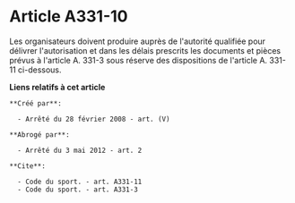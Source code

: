 # Article A331-10

Les organisateurs doivent produire auprès de l'autorité qualifiée pour délivrer l'autorisation et dans les délais prescrits
les documents et pièces prévus à l'article A. 331-3 sous réserve des dispositions de l'article A. 331-11 ci-dessous.

**Liens relatifs à cet article**

	**Créé par**:

	  - Arrêté du 28 février 2008 - art. (V)

	**Abrogé par**:

	  - Arrêté du 3 mai 2012 - art. 2

	**Cite**:

	  - Code du sport. - art. A331-11
	  - Code du sport. - art. A331-3
